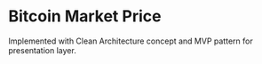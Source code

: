 # Bitcoin Market Price
Implemented with Clean Architecture concept and MVP pattern for presentation layer. 